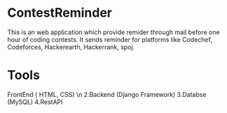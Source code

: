 # ContestReminder
This is an web application which provide remider through mail before one hour of coding contests.
It sends reminder for platforms like Codechef, Codeforces, Hackerearth, Hackerrank, spoj.
# Tools
FrontEnd ( HTML, CSS) \n
2.Backend  (Django Framework)
3.Databse  (MySQL)
4.RestAPI
